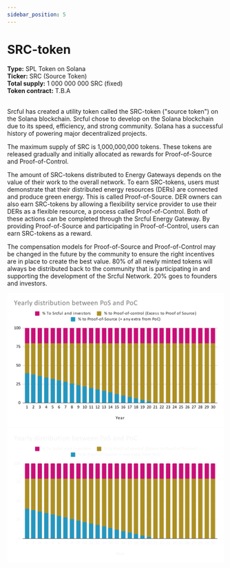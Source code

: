 ```yaml
---
sidebar_position: 5
---
```


# SRC-token

<div class="alert alert--primary" role="alert">
<b>Type:</b> SPL Token on Solana<br />
<b>Ticker:</b> SRC (Source Token)<br />
<b>Total supply:</b> 1 000 000 000 SRC (fixed)<br />
<b>Token contract:</b> T.B.A<br />
</div><br />

Srcful has created a utility token called the SRC-token ("source token") on the Solana blockchain. Srcful chose to develop on the Solana blockchain due to its speed, efficiency, and strong community. Solana has a successful history of powering major decentralized projects.

The maximum supply of SRC is 1,000,000,000 tokens. These tokens are released gradually and initially allocated as rewards for Proof-of-Source and Proof-of-Control. 

The amount of SRC-tokens distributed to Energy Gateways depends on the value of their work to the overall network. To earn SRC-tokens, users must demonstrate that their distributed energy resources (DERs) are connected and produce green energy. This is called Proof-of-Source. DER owners can also earn SRC-tokens by allowing a flexibility service provider to use their DERs as a flexible resource, a process called Proof-of-Control. Both of these actions can be completed through the Srcful Energy Gateway. By providing Proof-of-Source and participating in Proof-of-Control, users can earn SRC-tokens as a reward.

The compensation models for Proof-of-Source and Proof-of-Control may be changed in the future by the community to ensure the right incentives are in place to create the best value. 80% of all newly minted tokens will always be distributed back to the community that is participating in and supporting the development of the Srcful Network. 20% goes to founders and investors.

![Distribution of SrcToken](../tokenomics/img/pos-poc-distribution.svg#gh-light-mode-only)![Distribution of SrcToken](../tokenomics/img/pos-poc-distribution-dark.svg#gh-dark-mode-only)